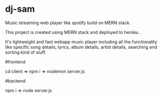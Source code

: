 # dj-sam

Music streaming web player like spotify build on MERN stack.

This project is created using MERN stack and deployed to heroku .

It's lightweight and fast webapp music player including all the functionality like specific song details, lyrics, album details, artist details, searching and sorting kind of stuff.



#frontend

cd client => npm i  => nodemon server.js

#backend 

npm i  => node server.js 


